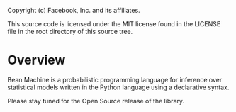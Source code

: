 Copyright (c) Facebook, Inc. and its affiliates.

This source code is licensed under the MIT license found in the
LICENSE file in the root directory of this source tree.

# Overview

Bean Machine is a probabilistic programming language for inference over statistical models written in the Python language using a declarative syntax.

Please stay tuned for the Open Source release of the library.
